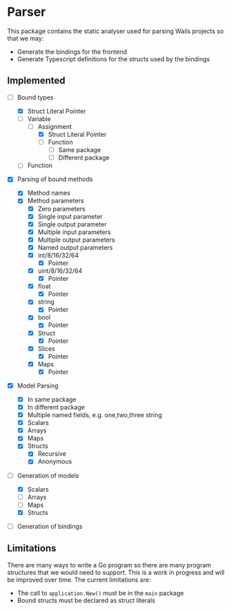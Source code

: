 # Parser

This package contains the static analyser used for parsing Wails projects so
that we may:

- Generate the bindings for the frontend
- Generate Typescript definitions for the structs used by the bindings

## Implemented

- [ ] Bound types

  - [x] Struct Literal Pointer
  - [ ] Variable
    - [ ] Assignment
      - [x] Struct Literal Pointer
      - [ ] Function
        - [ ] Same package
        - [ ] Different package
  - [ ] Function

- [x] Parsing of bound methods
  - [x] Method names
  - [x] Method parameters
    - [x] Zero parameters
    - [x] Single input parameter
    - [x] Single output parameter
    - [x] Multiple input parameters
    - [x] Multiple output parameters
    - [x] Named output parameters
    - [x] int/8/16/32/64
      - [x] Pointer
    - [x] uint/8/16/32/64
      - [x] Pointer
    - [x] float
      - [x] Pointer
    - [x] string
      - [x] Pointer
    - [x] bool
      - [x] Pointer
    - [x] Struct
      - [x] Pointer
    - [x] Slices
      - [x] Pointer
    - [x] Maps
      - [x] Pointer
- [x] Model Parsing
  - [x] In same package
  - [x] In different package
  - [x] Multiple named fields, e.g. one,two,three string
  - [x] Scalars
  - [x] Arrays
  - [x] Maps
  - [x] Structs
    - [x] Recursive
    - [x] Anonymous
- [ ] Generation of models
  - [x] Scalars
  - [ ] Arrays
  - [ ] Maps
  - [x] Structs
- [ ] Generation of bindings

## Limitations

There are many ways to write a Go program so there are many program structures
that we would need to support. This is a work in progress and will be improved
over time. The current limitations are:

- The call to `application.New()` must be in the `main` package
- Bound structs must be declared as struct literals
